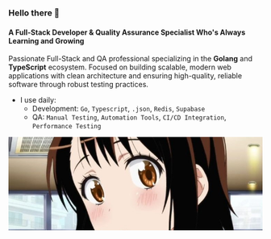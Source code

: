 ### Hello there 👋

#### A Full-Stack Developer & Quality Assurance Specialist Who's Always Learning and Growing

Passionate Full-Stack and QA professional specializing in the **Golang** and **TypeScript** ecosystem.
Focused on building scalable, modern web applications with clean architecture and ensuring high-quality, reliable software through robust testing practices.

- I use daily:
  - Development: `Go`, `Typescript`, `.json`, `Redis`, `Supabase`
  - QA: `Manual Testing`, `Automation Tools`, `CI/CD Integration`, `Performance Testing`

<div align="center">
<a href="https://www.youtube.com/watch?v=V_oKkEZbvc0" target="_blank">
<img src="./onodera-kosaki-banner.jpeg" alt="Onodera kosaki from nisekoi banner" />
</a>
</div>
